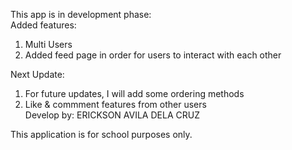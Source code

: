 This app is in development phase:<br>
Added features:
1. Multi Users 
2. Added feed page in order for users to interact with each other

Next Update:
1. For future updates, I will add some ordering methods
2. Like & commment features from other users<br>
Develop by: ERICKSON AVILA DELA CRUZ

This application is for school purposes only.
